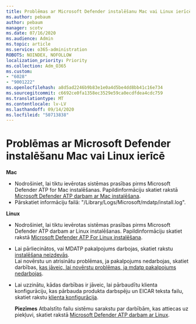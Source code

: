 ```yaml
---
title: Problēmas ar Microsoft Defender instalēšanu Mac vai Linux ierīcē
ms.author: pebaum
author: pebaum
manager: scotv
ms.date: 07/16/2020
ms.audience: Admin
ms.topic: article
ms.service: o365-administration
ROBOTS: NOINDEX, NOFOLLOW
localization_priority: Priority
ms.collection: Adm_O365
ms.custom:
- "6028"
- "9001222"
ms.openlocfilehash: a8d5ad2246b9b83e1e0a4d5be4dd8bb41c16e734
ms.sourcegitcommit: c6692ce0fa1358ec3529e59ca0ecdfdea4cdc759
ms.translationtype: MT
ms.contentlocale: lv-LV
ms.lasthandoff: 09/14/2020
ms.locfileid: "50713838"
---
```

# <a name="issues-installing-microsoft-defender-on-mac-or-linux"></a>Problēmas ar Microsoft Defender instalēšanu Mac vai Linux ierīcē

**Mac**

- Nodrošiniet, lai tiktu ievērotas sistēmas prasības pirms Microsoft Defender ATP for Mac instalēšanas. Papildinformāciju skatiet rakstā [Microsoft Defender ATP darbam ar Mac instalēšana](https://docs.microsoft.com/windows/security/threat-protection/microsoft-defender-atp/microsoft-defender-atp-mac#how-to-install-microsoft-defender-atp-for-mac).  
- Pārskatiet informāciju failā: "/Library/Logs/Microsoft/mdatp/install.log".

**Linux**

- Nodrošiniet, lai tiktu ievērotas sistēmas prasības pirms Microsoft Defender ATP darbam ar Linux instalēšanas. Papildinformāciju skatiet rakstā [Microsoft Defender ATP For Linux instalēšana](https://docs.microsoft.com/windows/security/threat-protection/microsoft-defender-atp/microsoft-defender-atp-linux#system-requirements). 
- Lai pārliecinātos, vai MDATP pakalpojums darbojas, skatiet rakstu [instalēšana neizdevās](https://docs.microsoft.com/windows/security/threat-protection/microsoft-defender-atp/linux-support-install#installation-failed).  
    Lai novērstu un atrisinātu problēmas, ja pakalpojums nedarbojas, skatiet darbības, [kas jāveic, lai novērstu problēmas, ja mdatp pakalpojums nedarbojas](https://docs.microsoft.com/windows/security/threat-protection/microsoft-defender-atp/linux-support-install#steps-to-troubleshoot-if-mdatp-service-isnt-running).
- Lai uzzinātu, kādas darbības ir jāveic, lai pārbaudītu klienta konfigurāciju, kas pārbauda produkta darbspēju un EICAR teksta failu, skatiet rakstu [klienta konfigurācija](https://docs.microsoft.com/windows/security/threat-protection/microsoft-defender-atp/linux-install-manually#client-configuration).  

    **Piezīmes** Atbalstīto failu sistēmu sarakstu par darbībām, kas attiecas uz piekļuvi, skatiet rakstā [Microsoft Defender ATP darbam ar Linux](https://docs.microsoft.com/windows/security/threat-protection/microsoft-defender-atp/microsoft-defender-atp-linux#system-requirements).
